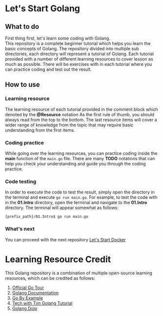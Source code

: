 # Let's Start Golang


## What to do
First thing first, let's learn some coding with Golang. \
This repository is a complete beginner tutorial which helps you learn the basic concepts of Golang.
The repository divided into multiple sub directories, each directory will represent a tutorial of Golang.
Each tutorial provided with a number of different learning resources to cover lesson as much as possible.
There will be exercises with in each tutorial where you can practice coding and test out the result. 

## How to use
### Learning resource
The learning resource of each tutorial provided in the comment block which denoted by the **@Resource** notation
As the first rule of thumb, you should always read from the top to the bottom. The last resource items will cover a wider 
range of knowledge from the topic that may require basic understanding from the first items.

### Coding practice
While going over the learning resources, you can practice coding inside the **main** function of the `main.go` file.
There are many **TODO** notations that can help you check your understanding and guide you through the coding practice.

### Code testing
In order to execute the code to test the result, simply open the directory in the terminal and execute `go run main.go`.
For example, to test the code with in the **01.Intro** directory, open the terminal and navigate to the **01.Intro** directory.
The terminal will appear somewhat as follows:
```
{prefix_path}/01.Intro$ go run main.go
```

### What's next
You can proceed with the next repository [Let's Start Docker](https://github.com/dinhtp/lets-start-docker)


# Learning Resource Credit
This Golang repository is a combination of multiple open-source learning resources, which can be credited as follows:
1. [Official Go Tour](https://go.dev/tour)
2. [Golang Documentation](https://go.dev/doc)
3. [Go By Example](https://gobyexample.com)
4. [Tech with Tim Golang Tutorial](https://www.youtube.com/watch?v=75lJDVT1h0s&list=PLzMcBGfZo4-mtY_SE3HuzQJzuj4VlUG0q)
5. [Golang Dojo](https://www.youtube.com/channel/UCEXtPiqFrcdzFRKqwazI1NA)
